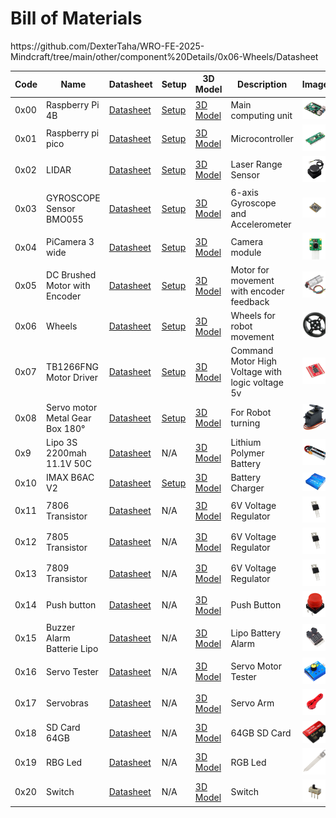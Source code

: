 <body>
    <h1>Bill of Materials</h1>
    <table>
        <thead>
            <tr>
                <th>Code</th>
                <th>Name</th>
                <th>Datasheet</th>
                <th>Setup</th>
                <th>3D Model</th>
                <th>Description</th>
                <th>Image</th>
            </tr>
        </thead>
        <tbody>
            <tr>
                <td data-label="Code">0x00</td>
                <td data-label="Name">Raspberry Pi 4B</td>
                <td data-label="Datasheet"><a href="https://github.com/DexterTaha/WRO-FE-2025-Mindcraft/tree/main/other/component%20Details/0x05-DC%20Brushed%20Motor%20with%20Encoder/Datasheet">Datasheet</a></td>
                <td data-label="Setup"><a href="https://github.com/DexterTaha/WRO-FE-2025-Mindcraft/tree/main/other/component%20Details/0x05-DC%20Brushed%20Motor%20with%20Encoder/Setup">Setup</a></td>
                <td data-label="3D Model"><a href="https://github.com/DexterTaha/WRO-FE-2025-Mindcraft/tree/main/other/component%20Details/0x00-Raspberry%20Pi%204B/3D%20Models">3D Model</a></td>
                <td data-label="Description">Main computing unit</td>
                <td data-label="Image"><img src="https://raw.githubusercontent.com/DexterTaha/WRO-FE-2024-Mindcraft-International/94d52010db407ad0a1d92fda1c9abeead3c4f7cd/images/Raspberry%20pi%204B.png" height="auto" 
width="1500" alt="Raspberry"></td>
            </tr>
            <tr>
                <td data-label="Code">0x01</td>
                <td data-label="Name">Raspberry pi pico</td>
                <td data-label="Datasheet"><a href="https://github.com/DexterTaha/WRO-FE-2025-Mindcraft/tree/main/other/component%20Details/0x01-Raspberry%20pi%20pico/Datasheet">Datasheet</a></td>
                <td data-label="Setup"><a href="https://github.com/DexterTaha/WRO-FE-2025-Mindcraft/tree/main/other/component%20Details/0x01-Raspberry%20pi%20pico/Setup">Setup</a></td>
                <td data-label="3D Model"><a href="https://github.com/DexterTaha/WRO-FE-2025-Mindcraft/tree/main/other/component%20Details/0x01-Raspberry%20pi%20pico/3D%20Models">3D Model</a></td>
                <td data-label="Description">Microcontroller</td>
                <td data-label="Image"><img src="https://raw.githubusercontent.com/DexterTaha/WRO-FE-2025-Mindcraft/e0ca3d18acca4e6c24058f27a92695fc994182f8/images/pico%20wh.png"></td>
            </tr>
            <tr>
                <td data-label="Code">0x02</td>
                <td data-label="Name">LIDAR</td>
                <td data-label="Datasheet"><a href="https://github.com/DexterTaha/WRO-FE-2025-Mindcraft/tree/main/other/component%20Details/0x02-LIDAR/Datasheet">Datasheet</a></td>
                <td data-label="Setup"><a href="https://github.com/DexterTaha/WRO-FE-2025-Mindcraft/tree/main/other/component%20Details/0x02-LIDAR/Setup">Setup</a></td>
                <td data-label="3D Model"><a href="https://github.com/DexterTaha/WRO-FE-2025-Mindcraft/tree/main/other/component%20Details/0x02-LIDAR/3D%20Models">3D Model</a></td>
                <td data-label="Description">Laser Range Sensor</td>
                <td data-label="Image"><img src="https://raw.githubusercontent.com/DexterTaha/WRO-FE-2024-Mindcraft-International/797552ba634ac775af451a20127c331770118177/images/LIDAR.png" height="auto" width="1000" alt="LIDAR"></td>
            </tr>
            <tr>
                <td data-label="Code">0x03</td>
                <td data-label="Name">GYROSCOPE Sensor BMO055</td>
                <td data-label="Datasheet"><a href="https://github.com/DexterTaha/WRO-FE-2025-Mindcraft/tree/main/other/component%20Details/0x03-GYROSCOPE%20Sensor%20BMO055/Datasheet">Datasheet</a></td>
                <td data-label="Setup"><a href="https://github.com/DexterTaha/WRO-FE-2025-Mindcraft/tree/main/other/component%20Details/0x03-GYROSCOPE%20Sensor%20BMO055/Setup">Setup</a></td>
                <td data-label="3D Model"><a href="https://github.com/DexterTaha/WRO-FE-2025-Mindcraft/tree/main/other/component%20Details/0x03-GYROSCOPE%20Sensor%20BMO055/3D%20Models">3D Model</a></td>
                <td data-label="Description">6-axis Gyroscope and Accelerometer</td>
                <td data-label="Image"><img src="https://raw.githubusercontent.com/DexterTaha/WRO-FE-2025-Mindcraft/3292dd0671aa85c017197eddac3cbf1397f1297f/images/BNO055.png" height="auto" width="1000" alt="MPU6050"></td>
            </tr>
            <tr>
                <td data-label="Code">0x04</td>
                <td data-label="Name">PiCamera 3 wide</td>
                <td data-label="Datasheet"><a href="https://github.com/DexterTaha/WRO-FE-2025-Mindcraft/tree/main/other/component%20Details/0x04-PiCamera%203%20wide/Datasheet">Datasheet</a></td>
                <td data-label="Setup"><a href="https://github.com/DexterTaha/WRO-FE-2025-Mindcraft/tree/main/other/component%20Details/0x04-PiCamera%203%20wide/Setup">Setup</a></td>
                <td data-label="3D Model"><a href="https://github.com/DexterTaha/WRO-FE-2025-Mindcraft/tree/main/other/component%20Details/0x04-PiCamera%203%20wide/3D%20Models">3D Model</a></td>
                <td data-label="Description">Camera module</td>
                <td data-label="Image"><img src="https://raw.githubusercontent.com/DexterTaha/WRO-FE-2025-Mindcraft/fea66e825d38112703e0e30803ce8288530d9e51/images/Picamera.png" height="auto" width="1000" alt="Camera"></td>
            </tr>
            <tr>
                <td data-label="Code">0x05</td>
                <td data-label="Name">DC Brushed Motor with Encoder</td>
                <td data-label="Datasheet"><a href="https://github.com/DexterTaha/WRO-FE-2024-Mindcraft-International/tree/84b82731468978746051cf060b159d2cc26e164f/other/component%20Details/0x06-DC%20Brushed%20Motor%20with%20encoder/Datasheet">Datasheet</a></td>
                <td data-label="Setup"><a href="https://github.com/DexterTaha/WRO-FE-2024-Mindcraft-International/tree/84b82731468978746051cf060b159d2cc26e164f/other/component%20Details/0x06-DC%20Brushed%20Motor%20with%20encoder/Setup">Setup</a></td>
                <td data-label="3D Model"><a href="https://github.com/DexterTaha/WRO-FE-2025-Mindcraft/tree/main/other/component%20Details/0x05-DC%20Brushed%20Motor%20with%20Encoder/3D%20Models">3D Model</a></td>
                <td data-label="Description">Motor for movement with encoder feedback</td>
                <td data-label="Image"><img src="https://raw.githubusercontent.com/DexterTaha/WRO-FE-2024-Mindcraft-International/797552ba634ac775af451a20127c331770118177/images/Brushed%20motor.png"></td>
            </tr>
            <tr>
                <td data-label="Code">0x06</td>
                <td data-label="Name">Wheels</td>https://github.com/DexterTaha/WRO-FE-2025-Mindcraft/tree/main/other/component%20Details/0x06-Wheels/Datasheet
                <td data-label="Datasheet"><a href="https://github.com/DexterTaha/WRO-FE-2025-Mindcraft/tree/main/other/component%20Details/0x06-Wheels/Datasheet">Datasheet</a></td>
                <td data-label="Setup"><a href="https://github.com/DexterTaha/WRO-FE-2025-Mindcraft/tree/main/other/component%20Details/0x06-Wheels/Setup">Setup</a></td>
                <td data-label="3D Model"><a href="https://github.com/DexterTaha/WRO-FE-2025-Mindcraft/tree/main/other/component%20Details/0x06-Wheels/3D%20Models">3D Model</a></td>
                <td data-label="Description">Wheels for robot movement</td>
                <td data-label="Image"><img src="https://raw.githubusercontent.com/DexterTaha/WRO-FE-2025-Mindcraft/49b7ff127fd819d15639d48f7cce73234cc067bf/images/wheels.png" height="auto" width="1000" alt="Wheels"></td>
            </tr>
            <tr>
                <td data-label="Code">0x07</td>
                <td data-label="Name">TB1266FNG Motor Driver</td>
                <td data-label="Datasheet"><a href="https://github.com/DexterTaha/WRO-FE-2025-Mindcraft/tree/main/other/component%20Details/0x07-TB1266FNG%20Motor%20Driver/Datasheet">Datasheet</a></td>
                <td data-label="Setup"><a href="https://github.com/DexterTaha/WRO-FE-2025-Mindcraft/tree/main/other/component%20Details/0x07-TB1266FNG%20Motor%20Driver/Setup">Setup</a></td>
                <td data-label="3D Model"><a href="https://github.com/DexterTaha/WRO-FE-2025-Mindcraft/tree/main/other/component%20Details/0x07-TB1266FNG%20Motor%20Driver/3D%20Models">3D Model</a></td>
                <td data-label="Description">Command Motor High Voltage with logic voltage 5v</td>
                <td data-label="Image"><img src="https://raw.githubusercontent.com/DexterTaha/WRO-FE-2025-Mindcraft/92a20cc2639826b5a55c2fd93658aea0b5cfd2f9/images/Motor%20Driver.png" height="auto" alt="Wheels"></td>
            </tr>
            <tr>
                <td data-label="Code">0x08</td>
                <td data-label="Name">Servo motor Metal Gear Box 180°</td>
                <td data-label="Datasheet"><a href="https://github.com/DexterTaha/WRO-FE-2025-Mindcraft/tree/main/other/component%20Details/0x08-Servo%20motor%20Metal%20Gear%20Box%20180%C2%B0/Datasheet">Datasheet</a></td>
                <td data-label="Setup"><a href="https://github.com/DexterTaha/WRO-FE-2025-Mindcraft/tree/main/other/component%20Details/0x08-Servo%20motor%20Metal%20Gear%20Box%20180%C2%B0/Setup">Setup</a></td>
                <td data-label="3D Model"><a href="https://github.com/DexterTaha/WRO-FE-2025-Mindcraft/tree/main/other/component%20Details/0x08-Servo%20motor%20Metal%20Gear%20Box%20180%C2%B0/3D%20Models">3D Model</a></td>
                <td data-label="Description">For Robot turning</td>
                <td data-label="Image"><img src="https://raw.githubusercontent.com/DexterTaha/WRO-FE-2024-Mindcraft-International/67650b7d72705afa8f343d58dabc49bec869e66c/images/SERVO.png" height="auto" alt="Wheels"></td>
            </tr>
            <tr>
                <td>0x9</td>
                <td>Lipo 3S 2200mah 11.1V 50C</td>
                <td><a href="https://github.com/DexterTaha/WRO-FE-2025-Mindcraft/tree/main/other/component%20Details/0x09-Lipo%203S%202200mah%2011.1V%2050C/Datasheet">Datasheet</a></td>
                <td>N/A</td>
                <td><a href="https://github.com/DexterTaha/WRO-FE-2025-Mindcraft/tree/main/other/component%20Details/0x09-Lipo%203S%202200mah%2011.1V%2050C/3D%20Models">3D Model</a></td>
                <td>Lithium Polymer Battery</td>
                <td><img src="https://raw.githubusercontent.com/DexterTaha/WRO-FE-2024-Mindcraft-International/797552ba634ac775af451a20127c331770118177/images/BATTERIE.png" height="auto" width="1000" alt="Lipo Battery" ></td>
            </tr>
            <tr>
                <td>0x10</td>
                <td>IMAX B6AC V2</td>
                <td><a href="https://github.com/DexterTaha/WRO-FE-2025-Mindcraft/tree/main/other/component%20Details/0x10-IMAX%20B6AC%20V2/Datasheet">Datasheet</a></td>
                <td><a href="https://github.com/DexterTaha/WRO-FE-2025-Mindcraft/tree/main/other/component%20Details/0x10-IMAX%20B6AC%20V2/Setup">Setup</a></td>
                <td><a href="https://github.com/DexterTaha/WRO-FE-2025-Mindcraft/tree/main/other/component%20Details/0x10-IMAX%20B6AC%20V2/3D%20Models">3D Model</a></td>
                <td>Battery Charger</td>
                <td><img src="https://raw.githubusercontent.com/DexterTaha/WRO-FE-2024-Mindcraft-International/797552ba634ac775af451a20127c331770118177/images/B6AC1.png" height="auto" width="1000" alt="IMAX Charger"></td>
            </tr>
            <tr>
                <td>0x11</td>
                <td>7806 Transistor</td>
                <td><a href="https://github.com/DexterTaha/WRO-FE-2025-Mindcraft/tree/main/other/component%20Details/0x11-7806%20Transistor/Datasheet">Datasheet</a></td>
                <td>N/A</td>
                <td><a href="https://github.com/DexterTaha/WRO-FE-2025-Mindcraft/tree/main/other/component%20Details/0x11-7806%20Transistor/3D%20Models">3D Model</a></td>
                <td>6V Voltage Regulator</td>
                <td><img src="https://raw.githubusercontent.com/DexterTaha/WRO-FE-2024-Mindcraft-International/797552ba634ac775af451a20127c331770118177/images/TRANSISTORS.png"></td>
            </tr>             
            <tr>
                <td>0x12</td>
                <td>7805 Transistor</td>
                <td><a href="https://github.com/DexterTaha/WRO-FE-2025-Mindcraft/tree/main/other/component%20Details/0x12-7805%20Transistor/Datasheet">Datasheet</a></td>
                <td>N/A</td>
                <td><a href="https://github.com/DexterTaha/WRO-FE-2025-Mindcraft/tree/main/other/component%20Details/0x12-7805%20Transistor/3D%20Models">3D Model</a></td>
                <td>6V Voltage Regulator</td>
                <td><img src="https://raw.githubusercontent.com/DexterTaha/WRO-FE-2024-Mindcraft-International/797552ba634ac775af451a20127c331770118177/images/TRANSISTORS.png"></td>
            </tr>
            <tr>
                <td>0x13</td>
                <td>7809 Transistor</td>
                <td><a href="https://github.com/DexterTaha/WRO-FE-2025-Mindcraft/tree/main/other/component%20Details/0x13-7809%20Transistor/Datasheet">Datasheet</a></td>
                <td>N/A</td>
                <td><a href="https://github.com/DexterTaha/WRO-FE-2025-Mindcraft/tree/main/other/component%20Details/0x13-7809%20Transistor/3D%20Models">3D Model</a></td>
                <td>6V Voltage Regulator</td>
                <td><img src="https://raw.githubusercontent.com/DexterTaha/WRO-FE-2024-Mindcraft-International/797552ba634ac775af451a20127c331770118177/images/TRANSISTORS.png" height="auto" width="1000" alt="7806 Transistor"></td>
            </tr>
            <tr>
                <td>0x14</td>
                <td>Push button</td>
                <td><a href="https://github.com/DexterTaha/WRO-FE-2025-Mindcraft/tree/main/other/component%20Details/0x14-Push%20button/Datasheet">Datasheet</a></td>
                <td>N/A</td>
                <td><a href="https://github.com/DexterTaha/WRO-FE-2025-Mindcraft/tree/main/other/component%20Details/0x14-Push%20button/3D%20Models">3D Model</a></td>
                <td>Push Button</td>
                <td><img src="https://raw.githubusercontent.com/DexterTaha/WRO-FE-2025-Mindcraft/575f0d8f996cfef9ff769139a33f20e246797bd0/images/Push%20button.png" height="auto" width="1000" alt="Switch"></td>
            </tr>
            <tr>
                <td>0x15</td>
                <td>Buzzer Alarm Batterie Lipo</td>
                <td><a href="https://github.com/DexterTaha/WRO-FE-2025-Mindcraft/tree/main/other/component%20Details/0x15-Buzzer%20Alarm%20Batterie%20Lipo/Datasheet">Datasheet</a></td>
                <td>N/A</td>
                <td><a href="https://github.com/DexterTaha/WRO-FE-2025-Mindcraft/tree/main/other/component%20Details/0x15-Buzzer%20Alarm%20Batterie%20Lipo/3D%20Models">3D Model</a></td>
                <td>Lipo Battery Alarm</td>
                <td><img src="https://raw.githubusercontent.com/DexterTaha/WRO-FE-2024-Mindcraft-International/797552ba634ac775af451a20127c331770118177/images/livo%20battery%20level%20sensor.png" height="auto" width="1000" alt="Buzzer Alarm"></td>
            </tr>
            <tr>
                <td>0x16</td>
                <td>Servo Tester</td>
                <td><a href="https://github.com/DexterTaha/WRO-FE-2025-Mindcraft/tree/main/other/component%20Details/0x16-Servo%20Tester/Datasheet">Datasheet</a></td>
                <td>N/A</td>
                <td><a href="https://github.com/DexterTaha/WRO-FE-2025-Mindcraft/tree/main/other/component%20Details/0x16-Servo%20Tester/3D%20Models">3D Model</a></td>
                <td>Servo Motor Tester</td>
                <td><img src="https://github.com/DexterTaha/WRO-FE-2024-Mindcraft-International/raw/4c209b5711322504d4969d14073aa15a5130b8df/images/pwm.png" height="auto" width="1000" alt="Servo Tester"></td>
            </tr>
            <tr>
                <td>0x17</td>
                <td>Servobras</td>
                <td><a href="https://github.com/DexterTaha/WRO-FE-2025-Mindcraft/tree/main/other/component%20Details/0x17-Servobras/Datasheet">Datasheet</a></td>
                <td>N/A</td>
                <td><a href="https://github.com/DexterTaha/WRO-FE-2025-Mindcraft/tree/main/other/component%20Details/0x17-Servobras/3D%20Models">3D Model</a></td>
                <td>Servo Arm</td>
                <td><img src="https://raw.githubusercontent.com/DexterTaha/WRO-FE-2024-Mindcraft-International/4c209b5711322504d4969d14073aa15a5130b8df/images/SERVOBRAS.png" height="auto"></td>
            </tr>
            <tr>
                <td>0x18</td>
                <td>SD Card 64GB</td>
                <td><a href="https://github.com/DexterTaha/WRO-FE-2025-Mindcraft/tree/main/other/component%20Details/0x18-SD%20card%2064GB/Datasheet">Datasheet</a></td>
                <td>N/A</td>
                <td><a href="https://github.com/DexterTaha/WRO-FE-2025-Mindcraft/tree/main/other/component%20Details/0x18-SD%20card%2064GB/3D%20Models">3D Model</a></td>
                <td>64GB SD Card</td>
                <td><img src="https://raw.githubusercontent.com/DexterTaha/WRO-FE-2024-Mindcraft-International/069266dcb97c8694b2de51c4d2f10cfe2f28b0b3/images/MEMORY-CARD.png" height="auto" width="1000" alt="SD Card"></td>
            </tr>
            <tr>
                <td>0x19</td>
                <td>RBG Led</td>
                <td><a href="https://github.com/DexterTaha/WRO-FE-2025-Mindcraft/tree/main/other/component%20Details/0x19-RBG%20Led/Datasheet">Datasheet</a></td>
                <td>N/A</td>
                <td><a href="https://github.com/DexterTaha/WRO-FE-2025-Mindcraft/tree/main/other/component%20Details/0x19-RBG%20Led/3D%20Models">3D Model</a></td>
                <td>RGB Led</td>
                <td><img src="https://raw.githubusercontent.com/DexterTaha/WRO-FE-2025-Mindcraft/8c57d1b0ce763fbbdc015b63e02a094686d0da0b/images/RGB%20led.png" height="auto" width="1000" alt="RBG Led"></td>
            </tr>
            <tr>
                <td>0x20</td>
                <td>Switch</td>
                <td><a href="https://github.com/DexterTaha/WRO-FE-2025-Mindcraft/tree/main/other/component%20Details/0x20-Switch/Datasheet">Datasheet</a></td>
                <td>N/A</td>
                <td><a href="https://github.com/DexterTaha/WRO-FE-2025-Mindcraft/tree/main/other/component%20Details/0x20-Switch/3D%20Models">3D Model</a></td>
                <td>Switch</td>
                <td><img src="https://raw.githubusercontent.com/DexterTaha/WRO-FE-2025-Mindcraft/66f749f66114f576520b85acc3fdf5edb1f33ee6/images/Switch.png" height="auto" width="1000" alt="Switch"></td>
            </tr>  
        </tbody>
    </table>
</body>
</html>
